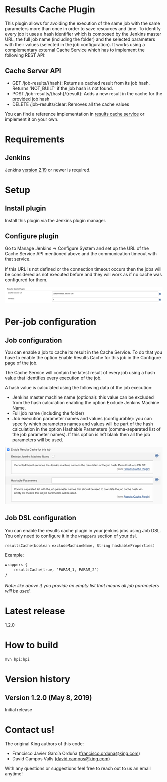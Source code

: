Results Cache Plugin
====================
This plugin allows for avoiding the execution of the same job with the same parameters more than once in order to save resources and time.
To identify every job it uses a hash identifier which is composed by the Jenkins master URL, the full job name (including the folder) and the selected parameters with their values (selected in the job configuration).
It works using a complementary external Cache Service which has to implement the following REST API:

Cache Server API
----------------
* GET /job-results/{hash}: Returns a cached result from its job hash. Returns 'NOT_BUILT' if the job hash is not found.
* POST /job-results/{hash}/{result}: Adds a new result in the cache for the provided job hash
* DELETE /job-results/clear: Removes all the cache values

You can find a reference implementation in [results cache service](https://github.com/king/results-cache-service) or implement it on your own.

Requirements
============
Jenkins
-------
Jenkins [version 2.19](https://jenkins.io/changelog#v2.19) or newer is required.

Setup
=====
Install plugin
--------------
Install this plugin via the Jenkins plugin manager.

Configure plugin
----------------
Go to Manage Jenkins → Configure System and set up the URL of the Cache Service API mentioned above and the communication timeout with that service.

If this URL is not defined or the connection timeout occurs then the jobs will be considered as not executed before and they will work as if no cache was configured for them.

![Plugin Config](./docs/plugin-config.png)

Per-job configuration
=====================
Job configuration
-----------------
You can enable a job to cache its result in the Cache Service. To do that you have to enable the option Enable Results Cache for this job in the Configure page of the job.

The Cache Service will contain the latest result of every job using a hash value that identifies every execution of the job.

A hash value is calculated using the following data of the job execution:

* Jenkins master machine name (optional): this value can be excluded from the hash calculation enabling the option Exclude Jenkins Machine Name.
* Full job name (including the folder)
* Job execution parameter names and values (configurable): you can specify which parameters names and values will be part of the hash calculation in the option Hashable Parameters (comma-separated list of the job parameter names). If this option is left blank then all the job parameters will be used.

![Job Config](./docs/job-config.png)

Job DSL configuration
---------------------
You can enable the results cache plugin in your jenkins jobs using Job DSL. You only need to configure it in the `wrappers` section of your dsl.

```
resultsCache(boolean excludeMachineName, String hashableProperties)
```

Example:
```
wrappers {
    resultsCache(true, 'PARAM_1, PARAM_2')
}
```

###### Note: like above if you provide an empty list that means all job parameters will be used.

Latest release
==============
1.2.0

How to build
============
```mvn hpi:hpi```

Version history
===============
Version 1.2.0 (May 8, 2019)
---------------------------
Initial release

Contact us!
===========
The original King authors of this code:

 - Francisco Javier García Orduña (francisco.orduna@king.com)
 - David Campos Valls (david.campos@king.com)

With any questions or suggestions feel free to reach out to us an email anytime!
